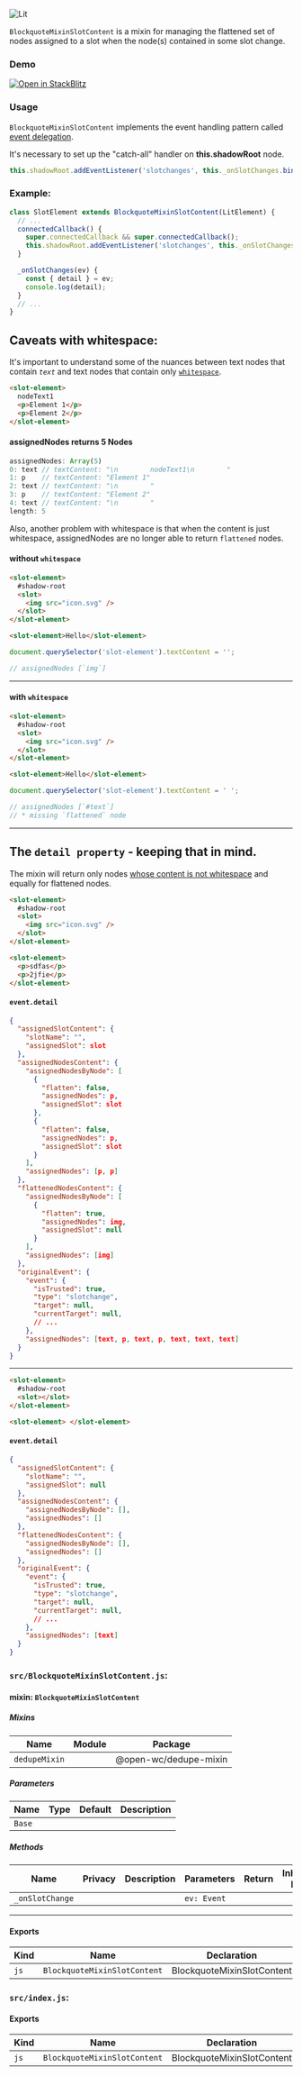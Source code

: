 ![Lit](https://img.shields.io/badge/lit-3.0.0-blue.svg)

`BlockquoteMixinSlotContent` is a mixin for managing the flattened set of nodes assigned to a slot when the node(s) contained in some slot change.

### Demo

[![Open in StackBlitz](https://developer.stackblitz.com/img/open_in_stackblitz.svg)](https://stackblitz.com/github/oscarmarina/blockquote-web-components/tree/main/packages/mixins/blockquote-mixin-slot-content)

### Usage

`BlockquoteMixinSlotContent` implements the event handling pattern called [event delegation](https://javascript.info/event-delegation).

It's necessary to set up the "catch-all" handler on **this.shadowRoot** node.

```js
this.shadowRoot.addEventListener('slotchanges', this._onSlotChanges.bind(this));
```

### Example:

```js
class SlotElement extends BlockquoteMixinSlotContent(LitElement) {
  // ...
  connectedCallback() {
    super.connectedCallback && super.connectedCallback();
    this.shadowRoot.addEventListener('slotchanges', this._onSlotChanges.bind(this));
  }

  _onSlotChanges(ev) {
    const { detail } = ev;
    console.log(detail);
  }
  // ...
}
```

## Caveats with whitespace:

It's important to understand some of the nuances between text nodes that contain _`text`_ and text nodes that contain only [`whitespace`](https://developer.mozilla.org/en-US/docs/Web/API/Document_Object_Model/Whitespace#what_is_whitespace).

```html
<slot-element>
  nodeText1
  <p>Element 1</p>
  <p>Element 2</p>
</slot-element>
```

#### assignedNodes returns 5 Nodes

```js
assignedNodes: Array(5)
0: text // textContent: "\n        nodeText1\n        "
1: p    // textContent: "Element 1"
2: text // textContent: "\n        "
3: p    // textContent: "Element 2"
4: text // textContent: "\n        "
length: 5
```

Also, another problem with whitespace is that when the content is just whitespace, assignedNodes are no longer able to return `flattened` nodes.

#### without `whitespace`

```html
<slot-element>
  #shadow-root
  <slot>
    <img src="icon.svg" />
  </slot>
</slot-element>

<slot-element>Hello</slot-element>
```

```js
document.querySelector('slot-element').textContent = '';

// assignedNodes [`img`]
```

<hr>

#### with `whitespace`

```html
<slot-element>
  #shadow-root
  <slot>
    <img src="icon.svg" />
  </slot>
</slot-element>

<slot-element>Hello</slot-element>
```

```js
document.querySelector('slot-element').textContent = ' ';

// assignedNodes [`#text`]
// * missing `flattened` node
```

<hr>

## The `detail property` - keeping that in mind.

The mixin will return only nodes [whose content is not whitespace](https://developer.mozilla.org/en-US/docs/Web/API/Document_Object_Model/Whitespace#whitespace_helper_functions)
and equally for flattened nodes.

```html
<slot-element>
  #shadow-root
  <slot>
    <img src="icon.svg" />
  </slot>
</slot-element>

<slot-element>
  <p>sdfas</p>
  <p>2jfie</p>
</slot-element>
```

#### `event.detail`

```json
{
  "assignedSlotContent": {
    "slotName": "",
    "assignedSlot": slot
  },
  "assignedNodesContent": {
    "assignedNodesByNode": [
      {
        "flatten": false,
        "assignedNodes": p,
        "assignedSlot": slot
      },
      {
        "flatten": false,
        "assignedNodes": p,
        "assignedSlot": slot
      }
    ],
    "assignedNodes": [p, p]
  },
  "flattenedNodesContent": {
    "assignedNodesByNode": [
      {
        "flatten": true,
        "assignedNodes": img,
        "assignedSlot": null
      }
    ],
    "assignedNodes": [img]
  },
  "originalEvent": {
    "event": {
      "isTrusted": true,
      "type": "slotchange",
      "target": null,
      "currentTarget": null,
      // ...
    },
    "assignedNodes": [text, p, text, p, text, text, text]
  }
}
```

<hr>

```html
<slot-element>
  #shadow-root
  <slot></slot>
</slot-element>

<slot-element> </slot-element>
```

#### `event.detail`

```json
{
  "assignedSlotContent": {
    "slotName": "",
    "assignedSlot": null
  },
  "assignedNodesContent": {
    "assignedNodesByNode": [],
    "assignedNodes": []
  },
  "flattenedNodesContent": {
    "assignedNodesByNode": [],
    "assignedNodes": []
  },
  "originalEvent": {
    "event": {
      "isTrusted": true,
      "type": "slotchange",
      "target": null,
      "currentTarget": null,
      // ...
    },
    "assignedNodes": [text]
  }
}
```


### `src/BlockquoteMixinSlotContent.js`:

#### mixin: `BlockquoteMixinSlotContent`

##### Mixins

| Name          | Module | Package               |
| ------------- | ------ | --------------------- |
| `dedupeMixin` |        | @open-wc/dedupe-mixin |

##### Parameters

| Name   | Type | Default | Description |
| ------ | ---- | ------- | ----------- |
| `Base` |      |         |             |

##### Methods

| Name            | Privacy | Description | Parameters  | Return | Inherited From |
| --------------- | ------- | ----------- | ----------- | ------ | -------------- |
| `_onSlotChange` |         |             | `ev: Event` |        |                |

<hr/>

#### Exports

| Kind | Name                         | Declaration                | Module                            | Package |
| ---- | ---------------------------- | -------------------------- | --------------------------------- | ------- |
| `js` | `BlockquoteMixinSlotContent` | BlockquoteMixinSlotContent | src/BlockquoteMixinSlotContent.js |         |

### `src/index.js`:

#### Exports

| Kind | Name                         | Declaration                | Module                          | Package |
| ---- | ---------------------------- | -------------------------- | ------------------------------- | ------- |
| `js` | `BlockquoteMixinSlotContent` | BlockquoteMixinSlotContent | ./BlockquoteMixinSlotContent.js |         |
